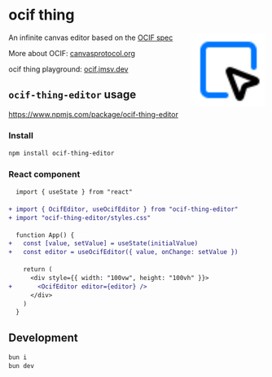 # ocif thing

<img src="https://raw.githubusercontent.com/jmsv/ocif-thing/refs/heads/main/apps/playground/public/icon.svg" width="144px" alt="ocif-thing" align="right" />

An infinite canvas editor based on the [OCIF spec](https://github.com/ocwg/spec/blob/main/spec/v0.5/spec.md)

More about OCIF: [canvasprotocol.org](https://canvasprotocol.org)

ocif thing playground: [ocif.jmsv.dev](https://ocif.jmsv.dev)

## `ocif-thing-editor` usage

https://www.npmjs.com/package/ocif-thing-editor

### Install

```sh
npm install ocif-thing-editor
```

### React component

```diff
  import { useState } from "react"

+ import { OcifEditor, useOcifEditor } from "ocif-thing-editor"
+ import "ocif-thing-editor/styles.css"

  function App() {
+   const [value, setValue] = useState(initialValue)
+   const editor = useOcifEditor({ value, onChange: setValue })

    return (
      <div style={{ width: "100vw", height: "100vh" }}>
+       <OcifEditor editor={editor} />
      </div>
    )
  }
```

## Development

```sh
bun i
bun dev
```

